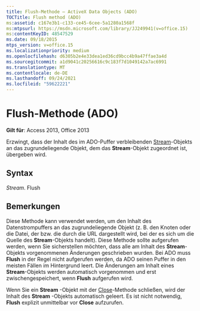 ```yaml
---
title: Flush-Methode – ActiveX Data Objects (ADO)
TOCTitle: Flush method (ADO)
ms:assetid: c167e3b1-c133-ce45-6cee-5a1280a1568f
ms:mtpsurl: https://msdn.microsoft.com/library/JJ249941(v=office.15)
ms:contentKeyID: 48547529
ms.date: 09/18/2015
mtps_version: v=office.15
ms.localizationpriority: medium
ms.openlocfilehash: d6305b2e4e33dea1ed36cd9bcc4b9a47ffae3a4d
ms.sourcegitcommit: a1d9041c20256616c9c183f7d1049142a7ac6991
ms.translationtype: MT
ms.contentlocale: de-DE
ms.lasthandoff: 09/24/2021
ms.locfileid: "59622221"
---
```

# <a name="flush-method-ado"></a>Flush-Methode (ADO)


**Gilt für**: Access 2013, Office 2013

Erzwingt, dass der Inhalt des im ADO-Puffer verbleibenden [Stream](stream-object-ado.md)-Objekts an das zugrundeliegende Objekt, dem das **Stream**-Objekt zugeordnet ist, übergeben wird.

## <a name="syntax"></a>Syntax

*Stream*. Flush

## <a name="remarks"></a>Bemerkungen

Diese Methode kann verwendet werden, um den Inhalt des Datenstrompuffers an das zugrundeliegende Objekt (z. B. den Knoten oder die Datei, der bzw. die durch die URL dargestellt wird, bei der es sich um die Quelle des **Stream**-Objekts handelt). Diese Methode sollte aufgerufen werden, wenn Sie sicherstellen möchten, dass alle am Inhalt des **Stream**-Objekts vorgenommenen Änderungen geschrieben wurden. Bei ADO muss **Flush** in der Regel nicht aufgerufen werden, da ADO seinen Puffer in den meisten Fällen im Hintergrund leert. Die Änderungen am Inhalt eines **Stream**-Objekts werden automatisch vorgenommen und erst zwischengespeichert, wenn **Flush** aufgerufen wird.

Wenn Sie ein **Stream** -Objekt mit der [Close](close-method-ado.md)-Methode schließen, wird der Inhalt des **Stream** -Objekts automatisch geleert. Es ist nicht notwendig, **Flush** explizit unmittelbar vor **Close** aufzurufen.

